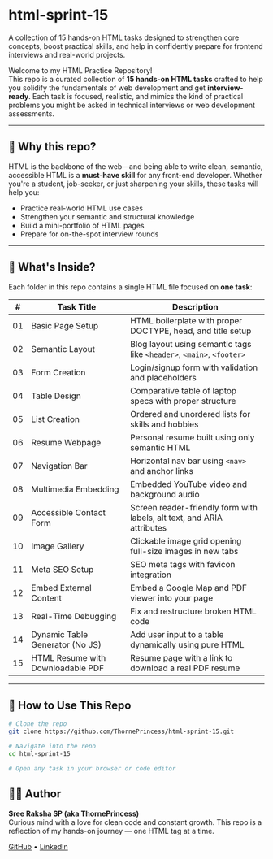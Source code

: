 # html-sprint-15
A collection of 15 hands-on HTML tasks designed to strengthen core concepts, boost practical skills, and help in confidently prepare for frontend interviews and real-world projects.


Welcome to my HTML Practice Repository!  
This repo is a curated collection of **15 hands-on HTML tasks** crafted to help you solidify the fundamentals of web development and get **interview-ready**. Each task is focused, realistic, and mimics the kind of practical problems you might be asked in technical interviews or web development assessments.

---

## 🌟 Why this repo?
HTML is the backbone of the web—and being able to write clean, semantic, accessible HTML is a **must-have skill** for any front-end developer. Whether you're a student, job-seeker, or just sharpening your skills, these tasks will help you:
- Practice real-world HTML use cases
- Strengthen your semantic and structural knowledge
- Build a mini-portfolio of HTML pages
- Prepare for on-the-spot interview rounds

---

## 🧠 What's Inside?

Each folder in this repo contains a single HTML file focused on **one task**:

| #  | Task Title                               | Description                                                                 |
|----|------------------------------------------|-----------------------------------------------------------------------------|
| 01 | Basic Page Setup                         | HTML boilerplate with proper DOCTYPE, head, and title setup                 |
| 02 | Semantic Layout                          | Blog layout using semantic tags like `<header>`, `<main>`, `<footer>`       |
| 03 | Form Creation                            | Login/signup form with validation and placeholders                          |
| 04 | Table Design                             | Comparative table of laptop specs with proper structure                     |
| 05 | List Creation                            | Ordered and unordered lists for skills and hobbies                          |
| 06 | Resume Webpage                           | Personal resume built using only semantic HTML                              |
| 07 | Navigation Bar                           | Horizontal nav bar using `<nav>` and anchor links                           |
| 08 | Multimedia Embedding                     | Embedded YouTube video and background audio                                 |
| 09 | Accessible Contact Form                  | Screen reader-friendly form with labels, alt text, and ARIA attributes      |
| 10 | Image Gallery                            | Clickable image grid opening full-size images in new tabs                   |
| 11 | Meta SEO Setup                           | SEO meta tags with favicon integration                                      |
| 12 | Embed External Content                   | Embed a Google Map and PDF viewer into your page                            |
| 13 | Real-Time Debugging                      | Fix and restructure broken HTML code                                        |
| 14 | Dynamic Table Generator (No JS)          | Add user input to a table dynamically using pure HTML                       |
| 15 | HTML Resume with Downloadable PDF        | Resume page with a link to download a real PDF resume                       |

---

## 🔧 How to Use This Repo

```bash
# Clone the repo
git clone https://github.com/ThornePrincess/html-sprint-15.git

# Navigate into the repo
cd html-sprint-15

# Open any task in your browser or code editor
```
## 👩‍💻 Author

**Sree Raksha SP (aka ThornePrincess)**  
Curious mind with a love for clean code and constant growth. This repo is a reflection of my hands-on journey — one HTML tag at a time.

[GitHub](https://github.com/ThornePrincess) • [LinkedIn](www.linkedin.com/in/sree-raksha-sp)
